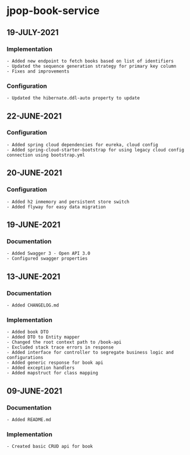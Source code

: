 # jpop-book-service

## 19-JULY-2021

### Implementation

    - Added new endpoint to fetch books based on list of identifiers
    - Updated the sequence generation strategy for primary key column
    - Fixes and improvements

### Configuration

    - Updated the hibernate.ddl-auto property to update 

## 22-JUNE-2021

### Configuration

    - Added spring cloud dependencies for eureka, cloud config
    - Added spring-cloud-starter-bootstrap for using legacy cloud config connection using bootstrap.yml

## 20-JUNE-2021

### Configuration

    - Added h2 inmemory and persistent store switch
    - Added flyway for easy data migration

## 19-JUNE-2021

### Documentation

    - Added Swagger 3 - Open API 3.0
    - Configured swagger properties

## 13-JUNE-2021

### Documentation

    - Added CHANGELOG.md

### Implementation

    - Added book DTO
    - Added DTO to Entity mapper
    - Changed the root context path to /book-api
    - Excluded stack trace errors in response
    - Added interface for controller to segregate business logic and configurations
    - Added generic response for book api
    - Added exception handlers
    - Added mapstruct for class mapping

## 09-JUNE-2021

### Documentation

    - Added README.md

### Implementation

    - Created basic CRUD api for book